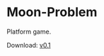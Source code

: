 # Moon-Problem
Platform game.

Download: <a href="https://github.com/MisterCodePL/Moon-Problem/releases">v0.1</a>
